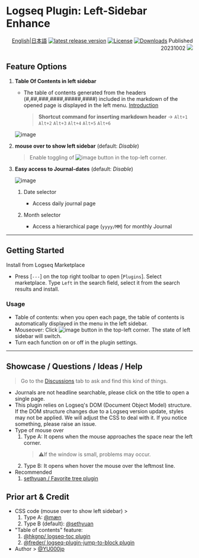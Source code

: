 # Logseq Plugin: Left-Sidebar Enhance

<div align="right">
 
[English](https://github.com/YU000jp/logseq-plugin-left-sidebar-enhance)|[日本語](https://github.com/YU000jp/logseq-plugin-left-sidebar-enhance/blob/main/readme.ja.md) [![latest release version](https://img.shields.io/github/v/release/YU000jp/logseq-plugin-left-sidebar-enhance)](https://github.com/YU000jp/logseq-plugin-left-sidebar-enhance/releases)
[![License](https://img.shields.io/github/license/YU000jp/logseq-plugin-left-sidebar-enhance?color=blue)](https://github.com/YU000jp/logseq-plugin-left-sidebar-enhance/LICENSE)
[![Downloads](https://img.shields.io/github/downloads/YU000jp/logseq-plugin-left-sidebar-enhance/total.svg)](https://github.com/YU000jp/logseq-plugin-left-sidebar-enhance/releases)
 Published 20231002 <a href="https://www.buymeacoffee.com/yu000japan"><img src="https://img.buymeacoffee.com/button-api/?text=Buy me a pizza&emoji=🍕&slug=yu000japan&button_colour=FFDD00&font_colour=000000&font_family=Poppins&outline_colour=000000&coffee_colour=ffffff" /></a>
 </div>

## Feature Options

1. **Table Of Contents in left sidebar**
   - The table of contents generated from the headers (#,##,###,####,#####,####) included in the markdown of the opened page is displayed in the left menu. [Introduction](https://github.com/YU000jp/logseq-plugin-left-sidebar-enhance/wiki/Introduction)
     > **Shortcut command for inserting markdown header** -> `Alt+1` `Alt+2` `Alt+3` `Alt+4` `Alt+5` `Alt+6`

   ![image](https://github.com/YU000jp/logseq-plugin-left-sidebar-enhance/assets/111847207/d5da0ec4-41cc-4c17-ae1b-9853fd040661)

1. **mouse over to show left sidebar** (default: *Disable*)
   > Enable toggling of ![image](https://github.com/YU000jp/logseq-plugin-left-sidebar-enhance/assets/111847207/8e3efccf-27e9-4332-b431-9765a69463a9) button in the top-left corner.

1. **Easy access to Journal-dates** (default: *Disable*)

   ![image](https://github.com/YU000jp/logseq-plugin-left-sidebar-enhance/assets/111847207/ec42967a-4c66-4d02-9765-782772dbb18e)

   1. Date selector
      - Access daily journal page

   1. Month selector
      - Access a hierarchical page (`yyyy/MM`) for monthly Journal

---

## Getting Started

Install from Logseq Marketplace

  - Press [`---`] on the top right toolbar to open [`Plugins`]. Select marketplace. Type `Left` in the search field, select it from the search results and install.

### Usage

- Table of contents: when you open each page, the table of contents is automatically displayed in the menu in the left sidebar.
- Mouseover: Click ![image](https://github.com/YU000jp/logseq-plugin-left-sidebar-enhance/assets/111847207/8e3efccf-27e9-4332-b431-9765a69463a9)
 button in the top-left corner. The state of left sidebar will switch.
- Turn each function on or off in the plugin settings.

---

## Showcase / Questions / Ideas / Help

> Go to the [Discussions](https://github.com/YU000jp/logseq-plugin-left-sidebar-enhance/discussions) tab to ask and find this kind of things.

- Journals are not headline searchable, please click on the title to open a single page.
- This plugin relies on Logseq's DOM (Document Object Model) structure. If the DOM structure changes due to a Logseq version update, styles may not be applied. We will adjust the CSS to deal with it. If you notice something, please raise an issue.
- Type of mouse over
  1. Type A: It opens when the mouse approaches the space near the left corner.
      > ⚠️If the window is small, problems may occur.
  1. Type B: It opens when hover the mouse over the leftmost line.
- Recommended
  1. [sethyuan / Favorite tree plugin](https://github.com/sethyuan/logseq-plugin-favorite-tree)

## Prior art & Credit

- CSS code (mouse over to show left sidebar) >
  1. Type A: [@mæn](https://discord.com/channels/725182569297215569/775936939638652948/1155251493486727338) 
  1. Type B (default): [@sethyuan](https://github.com/YU000jp/logseq-plugin-left-sidebar-enhance/issues/1#issue-1910716211)
- "Table of contents" feature:
  1. [@hkgnp/ logseq-toc plugin](https://github.com/hkgnp/logseq-toc-plugin/)
  1. [@freder/ logseq-plugin-jump-to-block plugin](https://github.com/freder/logseq-plugin-jump-to-block/)
- Author > [@YU000jp](https://github.com/YU000jp)
